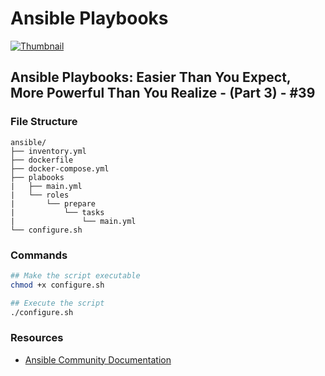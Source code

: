 # Ansible Playbooks

[![Thumbnail](https://img.youtube.com/vi/9ABszjHQEfI/maxresdefault.jpg)](https://www.youtube.com/watch?v=9ABszjHQEfI)

## Ansible Playbooks: Easier Than You Expect, More Powerful Than You Realize - (Part 3) - #39

### File Structure

```text
ansible/
├── inventory.yml
├── dockerfile
├── docker-compose.yml
├── plabooks
|   ├── main.yml
|   └── roles
|       └── prepare
|           └── tasks
|               └── main.yml
└── configure.sh

```

### Commands

```bash
## Make the script executable
chmod +x configure.sh

## Execute the script
./configure.sh
```

### Resources
- [Ansible Community Documentation](https://docs.ansible.com/ansible/latest/index.html)
